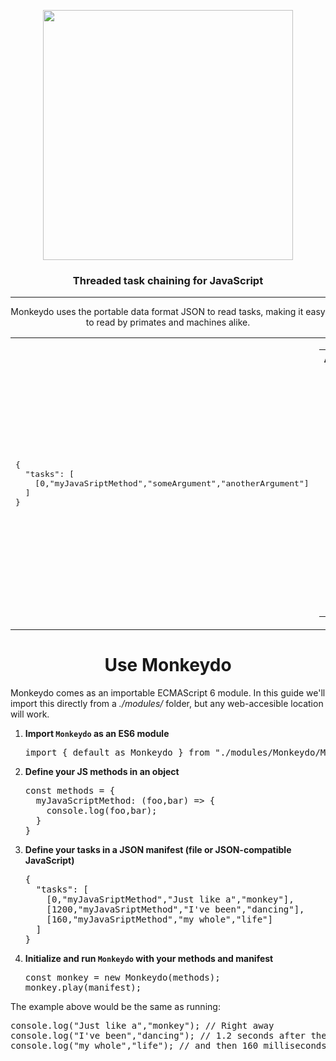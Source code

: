 <p align="center">
  <img width="400" src="https://storage.googleapis.com/public.victorwesterlund.com/github/VictorWesterlund/monkeydo/monkeydo_.svg"/>
</p>
<h3 align="center">Threaded task chaining for JavaScript</h3>
<hr>
<p align="center">Monkeydo uses the portable data format JSON to read tasks, making it easy to read by primates and machines alike.</p>
<table>
<td>
<pre lang="json">
{
  "tasks": [
    [0,"myJavaSriptMethod","someArgument","anotherArgument"]
  ]
}
</pre>
</td>
<td>
<table align="center">
  <tr>
    <th>Array key</th>
    <th>Description</th>
  </tr>
  <tr>
    <td align="center">0</td>
    <td><strong>Delay</strong><br>Wait this many milliseconds before running this task</td>
  </tr>
  <tr>
    <td align="center">1</td>
    <td><strong>Method</strong><br>Name of the JavaScript method to call</td>
  </tr>
  <tr>
    <td align="center">2+n</td>
    <td><strong>Arguments</strong><br>Some amount of arguments to pass to the method</td>
  </tr>
</table>
</td>
</table>
<h1 align="center">Use Monkeydo</h1>
<p>Monkeydo comes as an importable ECMAScript 6 module. In this guide we'll import this directly from a <i>./modules/</i> folder, but any web-accesible location will work.</p>
<ol>
  <li><strong>Import <code>Monkeydo</code> as an ES6 module</strong>
<pre lang="js">
import { default as Monkeydo } from "./modules/Monkeydo/Monkeydo.mjs";
</pre>
  </li>
  <li><strong>Define your JS methods in an object</strong>
<pre lang="js">
const methods = {
  myJavaScriptMethod: (foo,bar) => {
    console.log(foo,bar);
  }
}
</pre>
  </li>
  <li><strong>Define your tasks in a JSON manifest (file or JSON-compatible JavaScript)</strong>
<pre lang="json">
{
  "tasks": [
    [0,"myJavaSriptMethod","Just like a","monkey"],
    [1200,"myJavaSriptMethod","I've been","dancing"],
    [160,"myJavaSriptMethod","my whole","life"]
  ]
}
</pre>
  </li>
  <li><strong>Initialize and run <code>Monkeydo</code> with your methods and manifest</strong>
<pre lang="js">
const monkey = new Monkeydo(methods);
monkey.play(manifest);
</pre>
  </li>
</ol>
<p>The example above would be the same as running:</p>
<pre lang="js">
console.log("Just like a","monkey"); // Right away
console.log("I've been","dancing"); // 1.2 seconds after the first
console.log("my whole","life"); // and then 160 milliseconds after the second
</pre>
